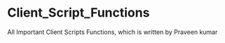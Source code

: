 # Client_Script_Functions
All Important Client Scripts Functions, which is written by Praveen kumar
